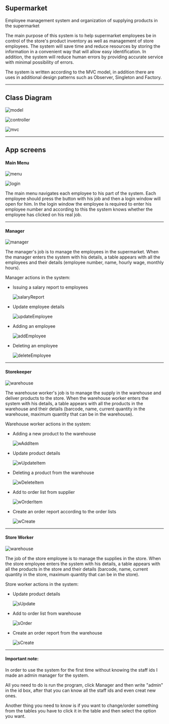 ## Supermarket

Employee management system and organization of supplying products in the supermarket

The main purpose of this system is to help supermarket employees be in control of the store's product inventory as well as management of store employees.
The system will save time and reduce resources by storing the information in a convenient way that will allow easy identification. In addition, the system will reduce human errors by providing accurate service with minimal possibility of errors.

The system is written according to the MVC model, in addition there are uses in additional design patterns such as Observer, Singleton and Factory.
____________________________________________________________________________________________________________________________________________________________
## Class Diagram

![model](https://user-images.githubusercontent.com/68790040/137127351-b7502539-fdc0-493b-b8b7-6f0ba66be50c.png)

![controller](https://user-images.githubusercontent.com/68790040/137127349-26c48946-ed25-4460-8e7d-8f11a07ccc32.png)

![mvc](https://user-images.githubusercontent.com/68790040/137127367-e5057af1-d4fe-4b09-b3f4-46090d470b5d.png)
____________________________________________________________________________________________________________________________________________________________
## App screens

#### Main Menu

![menu](https://user-images.githubusercontent.com/68790040/137127365-0533dac8-318d-4737-b2bb-1cfb4a98c990.JPG)

![login](https://user-images.githubusercontent.com/68790040/137127362-4e535183-cd3d-48c3-94f7-8991c2416ee2.JPG)

The main menu navigates each employee to his part of the system.
Each employee should press the button with his job and then a login window will open for him.
In the login window the employee is required to enter his employee number and according to this the system knows whether the employee has clicked on his real job.
____________________________________________________________________________________________________________________________________________________________
#### Manager

![manager](https://user-images.githubusercontent.com/68790040/137127366-170a62d4-e895-4cbc-a4d6-11e897e246b8.JPG)

The manager's job is to manage the employees in the supermarket.
When the manager enters the system with his details, a table appears with all the employees and their details (employee number, name, hourly wage, monthly hours).

Manager actions in the system:

- Issuing a salary report to employees

    ![salaryReport](https://user-images.githubusercontent.com/68790040/137127321-b11ef578-5109-42dd-88dc-f26e9c9ecdc9.JPG)
    
- Update employee details

    ![updateEmployee](https://user-images.githubusercontent.com/68790040/137127329-64101368-51ca-4a2e-9593-74435300bc6f.JPG)
    
- Adding an employee

    ![addEmployee](https://user-images.githubusercontent.com/68790040/137127348-5311b27c-62ba-43bd-bcbc-df00cfe6ab56.JPG)
    
- Deleting an employee

    ![deleteEmployee](https://user-images.githubusercontent.com/68790040/137127355-e8fbdd42-6a60-4a69-bbc6-85a4a6d18fa1.JPG)
    
____________________________________________________________________________________________________________________________________________________________
#### Storekeeper

![warehouse](https://user-images.githubusercontent.com/68790040/137127334-2c4f9738-d270-4c08-a39f-f359d1038575.JPG)

The warehouse worker's job is to manage the supply in the warehouse and deliver products to the store.
When the warehouse worker enters the system with his details, a table appears with all the products in the warehouse and their details (barcode, name, current quantity in the warehouse, maximum quantity that can be in the warehouse).

Warehouse worker actions in the system:

- Adding a new product to the warehouse

    ![wAddItem](https://user-images.githubusercontent.com/68790040/137127333-76076e84-44d1-4247-9022-16a45f266a6c.JPG)
    
- Update product details

    ![wUpdateItem](https://user-images.githubusercontent.com/68790040/137127347-473f8887-81d8-4b79-ad11-eb5b724c2dd9.JPG)
    
- Deleting a product from the warehouse

    ![wDeleteItem](https://user-images.githubusercontent.com/68790040/137127338-ca4face7-9895-4c54-a650-0cb7a9db95a7.JPG)
    
- Add to order list from supplier

    ![wOrderItem](https://user-images.githubusercontent.com/68790040/137127345-fcbbde31-ffb9-4ffd-9955-fb40322c01ba.JPG)
    
- Create an order report according to the order lists

    ![wCreate](https://user-images.githubusercontent.com/68790040/137127336-efd47876-e566-483d-b990-daa1523da3fb.JPG)
    
____________________________________________________________________________________________________________________________________________________________
#### Store Worker

![warehouse](https://user-images.githubusercontent.com/68790040/137127326-ccc4b961-fae1-4459-89c8-ff5054366d4f.JPG)

The job of the store employee is to manage the supplies in the store.
When the store employee enters the system with his details, a table appears with all the products in the store and their details (barcode, name, current quantity in the store, maximum quantity that can be in the store).

Store worker actions in the system:

- Update product details

    ![sUpdate](https://user-images.githubusercontent.com/68790040/137127328-a8acc8be-1993-493d-bc88-b2925dad43e5.JPG)
    
- Add to order list from warehouse

    ![sOrder](https://user-images.githubusercontent.com/68790040/137127345-fcbbde31-ffb9-4ffd-9955-fb40322c01ba.JPG)
    
- Create an order report from the warehouse

    ![sCreate](https://user-images.githubusercontent.com/68790040/137127323-32dfb15e-631d-4387-b497-1185ababace9.JPG)
    
____________________________________________________________________________________________________________________________________________________________
#### Important note:

In order to use the system for the first time without knowing the staff ids I made an admin manager for the system.

All you need to do is run the program, click Manager and then write "admin" in the id box, after that you can know all the staff ids and even creat new ones.

Another thing you need to know is if you want to change/order something from the tables you have to click it in the table and then select the option you want.
